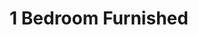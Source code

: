 ---
title: 1 Bedroom Furnished
sqft: approx. 600 SF
layout: default
modal-id: 1
img: 1bed-furnished.jpg
thumbnail: 1bed-furnished.jpg
alt: image-alt
project: The Standard
rent: $1,795

---
